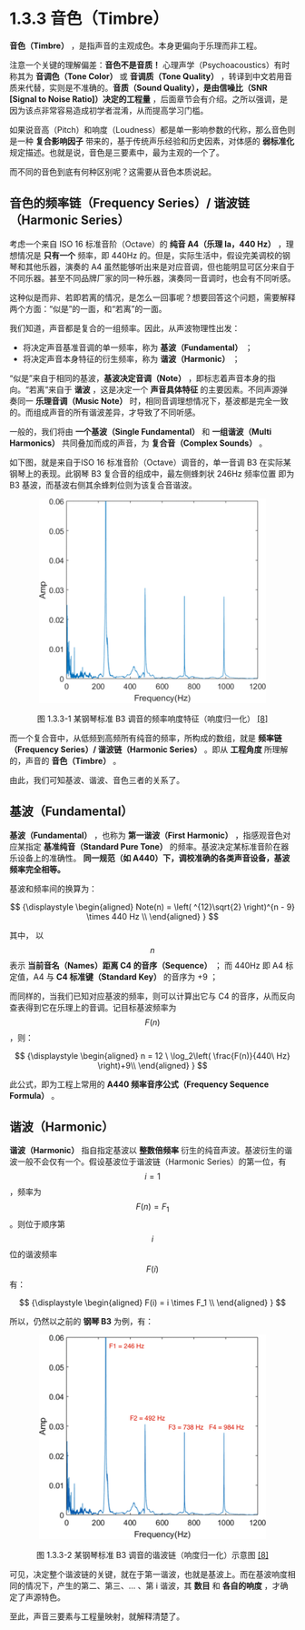 
# 1.3.3 音色（Timbre）

**音色（Timbre）** ，是指声音的主观成色。本身更偏向于乐理而非工程。

注意一个关键的理解偏差：**音色不是音质！** 心理声学（Psychoacoustics）有时称其为 **音调色（Tone Color）** 或 **音调质（Tone Quality）** ，转译到中文若用音质来代替，实则是不准确的。**音质（Sound Quality），是由信噪比（SNR [Signal to Noise Ratio]）决定的工程量** ，后面章节会有介绍。之所以强调，是因为该点非常容易造成初学者混淆，从而提高学习门槛。

如果说音高（Pitch）和响度（Loudness）都是单一影响参数的代称，那么音色则是一种 **复合影响因子** 带来的，基于传统声乐经验和历史因素，对体感的 **弱标准化** 规定描述。也就是说，音色是三要素中，最为主观的一个了。

而不同的音色到底有何种区别呢？这需要从音色本质说起。

## **音色的频率链（Frequency Series）/ 谐波链（Harmonic Series）**

考虑一个来自 ISO 16 标准音阶（Octave）的 **纯音 A4（乐理 la，440 Hz）** ，理想情况是 **只有一个** 频率，即 440Hz 的。但是，实际生活中，假设完美调校的钢琴和其他乐器，演奏的 A4 虽然能够听出来是对应音调，但也能明显可区分来自于不同乐器。甚至不同品牌厂家的同一种乐器，演奏同一音调时，也会有不同听感。

这种似是而非、若即若离的情况，是怎么一回事呢？想要回答这个问题，需要解释两个方面：“似是”的一面，和“若离”的一面。

我们知道，声音都是复合的一组频率。因此，从声波物理性出发：

- 将决定声音基准音调的单一频率，称为 **基波（Fundamental）** ；
- 将决定声音本身特征的衍生频率，称为 **谐波（Harmonic）** ；

“似是”来自于相同的基波，**基波决定音调（Note）** ，即标志着声音本身的指向。“若离”来自于 **谐波** ，这是决定一个 **声音具体特征** 的主要因素。不同声源弹奏同一 **乐理音调（Music Note）** 时，相同音调理想情况下，基波都是完全一致的。而组成声音的所有谐波差异，才导致了不同听感。

一般的，我们将由 **一个基波（Single Fundamental）** 和 **一组谐波（Multi Harmonics）** 共同叠加而成的声音，为 **复合音（Complex Sounds）** 。

如下图，就是来自于ISO 16 标准音阶（Octave）调音的，单一音调 B3 在实际某钢琴上的表现。此钢琴 B3 复合音的组成中，最左侧蜂刺状 246Hz 频率位置 即为 B3 基波，而基波右侧其余蜂刺位则为该复合音谐波。

<center>
<figure>
   <img  
      width = "400" height = "360"
      src="../../Pictures/A-zoomed-view-for-the-spectrum-of-piano-note-B3.png" alt="">
    <figcaption>
      <p>图 1.3.3-1 某钢琴标准 B3 调音的频率响度特征（响度归一化） <a href="References_1.md">[8]</a></p>
   </figcaption>
</figure>
</center>

而一个复合音中，从低频到高频所有纯音的频率，所构成的数组，就是 **频率链（Frequency Series）/ 谐波链（Harmonic Series）** 。即从 **工程角度** 所理解的，声音的 **音色（Timbre）** 。

由此，我们可知基波、谐波、音色三者的关系了。

## **基波（Fundamental）**

**基波（Fundamental）** ，也称为 **第一谐波（First Harmonic）** ，指感观音色对应某指定 **基准纯音（Standard Pure Tone）** 的频率。基波决定某标准音阶在器乐设备上的准确性。 **同一规范（如 A440）下，调校准确的各类声音设备，基波频率完全相等。**

基波和频率间的换算为：

$$
{\displaystyle 
 \begin{aligned}
   Note(n) = \left( ^{12}\sqrt{2} \right)^{n - 9} \times 440 Hz \\
 \end{aligned}
}
$$

其中，
以 $$n$$ 表示 **当前音名（Names）距离 C4 的音序（Sequence）** ；
而 440Hz 即 A4 标定值，A4 与 **C4 标准键（Standard Key）** 的音序为 +9 ；

而同样的，当我们已知对应基波的频率，则可以计算出它与 C4 的音序，从而反向查表得到它在乐理上的音调。记目标基波频率为 $$F(n)$$ ，则：

$$
{\displaystyle 
 \begin{aligned}
   n = 12 \ \log_2\left( \frac{F(n)}{440\ Hz} \right)+9\\
 \end{aligned}
}
$$

此公式，即为工程上常用的 **A440 频率音序公式（Frequency Sequence Formula）** 。

## **谐波（Harmonic）**

**谐波（Harmonic）** 指自指定基波以 **整数倍频率** 衍生的纯音声波。基波衍生的谐波一般不会仅有一个。假设基波位于谐波链（Harmonic Series）的第一位，有 $$i = 1$$ ，频率为 $$F(n) = F_1$$ 。则位于顺序第 $$i$$ 位的谐波频率 $$F(i)$$ 有：

$$
{\displaystyle 
 \begin{aligned}
   F(i) =  i \times F_1 \\
 \end{aligned}
}
$$

所以，仍然以之前的 **钢琴 B3** 为例，有：

<center>
<figure>
   <img  
      width = "400" height = "360"
      src="../../Pictures/A-zoomed-view-for-the-spectrum-of-piano-note-B3_2.png" alt="">
    <figcaption>
      <p>图 1.3.3-2 某钢琴标准 B3 调音的谐波链（响度归一化）示意图 <a href="References_1.md">[8]</a></p>
   </figcaption>
</figure>
</center>

可见，决定整个谐波链的关键，就在于第一谐波，也就是基波上。而在基波响度相同的情况下，产生的第二、第三、... 、第 i 谐波，其 **数目** 和 **各自的响度** ，才确定了声源特色。

至此，声音三要素与工程量映射，就解释清楚了。


[ref]: References_1.md